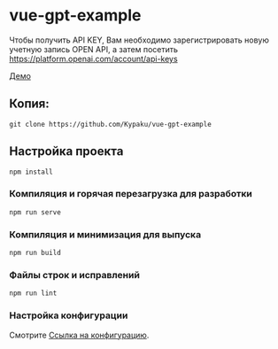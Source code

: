 # vue-gpt-example
Чтобы получить API KEY, Вам необходимо зарегистрировать новую учетную запись OPEN API, а затем посетить https://platform.openai.com/account/api-keys

[Демо](http://kypaku.ru/pages/vue-gpt-example/)

## Копия:
```
git clone https://github.com/Kypaku/vue-gpt-example
```

## Настройка проекта
```
npm install
```

### Компиляция и горячая перезагрузка для разработки
```
npm run serve
```

### Компиляция и минимизация для выпуска
```
npm run build
```

### Файлы строк и исправлений
```
npm run lint
```

### Настройка конфигурации
Смотрите [Ссылка на конфигурацию](https://cli.vuejs.org/config/).

